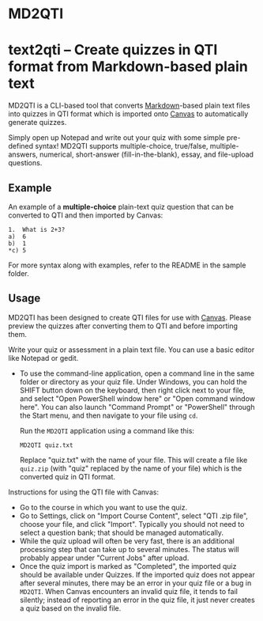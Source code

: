 # MD2QTI
# text2qti – Create quizzes in QTI format from Markdown-based plain text

MD2QTI is a CLI-based tool that converts [Markdown](https://daringfireball.net/projects/markdown/)-based plain text
files into quizzes in QTI format which is imported onto [Canvas](https://www.instructure.com/canvas/) to automatically generate quizzes.

Simply open up Notepad and write out your quiz with some simple pre-defined syntax!
MD2QTI supports multiple-choice, true/false, multiple-answers, numerical,
short-answer (fill-in-the-blank), essay, and file-upload questions. 


## Example

An example of a 
**multiple-choice** plain-text quiz question that can be converted to QTI and
then imported by Canvas:

```
1.  What is 2+3?
a)  6
b)  1
*c) 5
```

For more syntax along with examples, refer to the README in the sample folder.



## Usage

MD2QTI has been designed to create QTI files for use with
[Canvas](https://www.instructure.com/canvas/). Please preview the
quizzes after converting them to QTI and before importing them.

Write your quiz or assessment in a plain text file.  You can use a basic
editor like Notepad or gedit.


* To use the command-line application, open a command line in the same folder
  or directory as your quiz file.  Under Windows, you can hold the SHIFT
  button down on the keyboard, then right click next to your file, and select
  "Open PowerShell window here" or "Open command window here".  You can also
  launch "Command Prompt" or "PowerShell" through the Start menu, and then
  navigate to your file using `cd`.

  Run the `MD2QTI` application using a command like this:
  ```
  MD2QTI quiz.txt
  ```
  Replace "quiz.txt" with the name of your file.  This will create a file like
  `quiz.zip` (with "quiz" replaced by the name of your file) which is the
  converted quiz in QTI format.

Instructions for using the QTI file with Canvas:
  * Go to the course in which you want to use the quiz.
  * Go to Settings, click on "Import Course Content", select "QTI .zip file",
    choose your file, and click "Import".  Typically you should not need to
    select a question bank; that should be managed automatically.
  * While the quiz upload will often be very fast, there is an additional
    processing step that can take up to several minutes.  The status will
    probably appear under "Current Jobs" after upload.
  * Once the quiz import is marked as "Completed", the imported quiz should be
    available under Quizzes.  If the imported quiz does not appear after
    several minutes, there may be an error in your quiz file or a bug in
    `MD2QTI`.  When Canvas encounters an invalid quiz file, it tends to fail
    silently; instead of reporting an error in the quiz file, it just never
    creates a quiz based on the invalid file.





